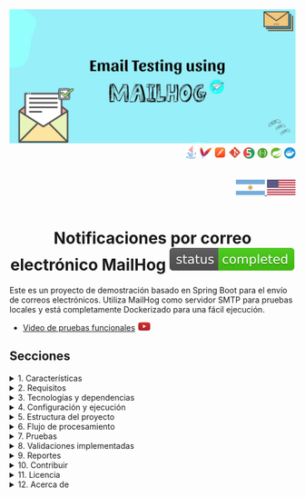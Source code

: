 <div align = "center">
  <img src="../img/mailhog.jpeg" >
</div>

<div align="right">
    <img width="24" height="24" src="../icons/backend/java/png/java.png" />
    <img width="20" height="20" src="../icons/devops/png/maven.png" />
    <img width="22" height="22" src="../icons/devops/png/postman.png" />
    <img width="22" height="22" src="../icons/devops/png/git.png" />
    <img width="20" height="20" src="../icons/backend/java/png/junit.png" />
    <img width="20" height="20" src="../icons/devops/png/swagger.png" /> 
    <img width="20" height="20" src="../icons/backend/java/png/spring-boot.png" /> 
    <img width="20" height="20" src="../icons/devops/png/docker.png" />    
</div>

<br>

<br>

<div align="right">
     <a href="./README.es.md" target="_blank">
       <img src="../img/arg-flag.jpg" width="10%" height="10%" />
   </a>
    <a href="https://github.com/andresWeitzel/emails-notifications-MailHog" target="_blank">
       <img src="../img/eeuu-flag.jpg" width="10%" height="10%" />
   </a>
</div>

<br>

<div align="center">  

# Notificaciones por correo electrónico MailHog ![Status](../icons/badges/status-completed.svg)

</div>

Este es un proyecto de demostración basado en Spring Boot para el envío de correos electrónicos. Utiliza MailHog como servidor SMTP para pruebas locales y está completamente Dockerizado para una fácil ejecución.

* [Video de pruebas funcionales](https://www.youtube.com/watch?v=QMlpFdOQHfI) <a href="https://www.youtube.com/watch?v=QMlpFdOQHfI" target="_blank"> <img src="../icons/social-networks/yt.png" width="25" /></a>

## Secciones

<details>
<summary>1. Características</summary>

<br>

* Registro de usuarios: Mediante un controlador REST, los usuarios pueden registrarse y recibir un correo electrónico de bienvenida.

* Envío de correos electrónicos: Uso de JavaMailSender para enviar correos electrónicos a través de MailHog en el entorno de desarrollo.

</details>

<details>
<summary>2. Requisitos</summary>

<br>

* Java 17 o superior.

* Docker para ejecutar MailHog y la aplicación en contenedores.

</details>

<details>
<summary>3. Tecnologías y dependencias</summary>

<br>

* Spring Boot: Framework principal para la creación de aplicaciones Java.

* Spring Boot Starter Web: Para crear aplicaciones web RESTful.

* Spring Boot Starter Mail: Para gestionar correos electrónicos.

* Lombok: Una biblioteca para reducir el código repetitivo.

* MailHog: Servidor SMTP para pruebas locales de correo electrónico.

* Docker: Para crear y gestionar contenedores de aplicaciones.

</details>

<details>
<summary>4. Configuración y ejecución</summary>

<br>

* Si alguno de los siguientes pasos no funciona, vea este [video](https://www.youtube.com/watch?v=QMlpFdOQHfI)

* Clonación del repositorio
```git
# Clonar el repositorio
git clone https://github.com/youruser/email-notifications.git
cd email-notifications
```

* Antes de crear la imagen de Docker, debe generar el archivo JAR del proyecto. Ejecute el siguiente comando desde el directorio raíz del proyecto:
```git
./mvnw clean package
# o
mvn clean package # (si tiene Maven instalado globalmente)
```

* Esto creará un archivo .jar dentro del directorio `target/`, con un nombre similar a:
```git
target/email-notifications-0.0.1-SNAPSHOT.jar
```

* Docker utilizará este archivo para compilar la imagen de la aplicación.

* Antes de compilar y ejecutar los contenedores, asegúrese de tener Docker ejecutándose (para Windows, use [Docker Desktop](https://www.docker.com/products/docker-desktop))

* Una vez instalado, asegúrese de que Docker esté ejecutándose
```git
docker --version
```

* Una vez que Docker esté ejecutándose, puede compilar e implementar los contenedores
```git
docker-compose up --build
```

* Si hay algún problema al compilar nuestro entorno de servicio con Docker y alguna imagen está en uso y no puede eliminarla directamente, puede forzar su eliminación con el siguiente comando:
```git
docker rmi -f $(docker images -q)
```

* Luego, para realizar una limpieza general de todo lo no utilizado (contenedores detenidos, imágenes sin etiquetar, redes sin usar, etc.), puede usar el siguiente comando:
```git
docker system prune -a --volumes
```

* Reconstruimos nuestros contenedores
```git
docker-compose up --build
```

</details>

<details>
<summary>5. Estructura del proyecto</summary>

<br>

```
emails-notifications-MailHog/
├── src/
│   ├── main/
│   │   ├── java/com/example/demo/
│   │   │   ├── controller/UserController.java
│   │   │   ├── model/User.java
│   │   │   └── service/EmailService.java
│   │   └── resources/
│   │       ├── application.properties
│   │       └── static/img/
│   │           ├── arg-flag.jpg
│   │           ├── eeuu-flag.jpg
│   │           └── mailhog.jpeg
│   │       └── static/translation/README.es.md
│   └── test/java/com/example/demo/EmailNotificationsApplicationTests.java
├── docker-compose.yml
├── Dockerfile
├── pom.xml
└── README.md
```

</details>

<details>
<summary>6. Flujo de procesamiento</summary>

<br>

1. **Registro de usuario**: Recibe una solicitud POST con datos del usuario (nombre, email).

2. **Envío de correo**: Envía un correo electrónico de bienvenida al usuario registrado usando MailHog como SMTP.

3. **Verificación de correo**: El correo electrónico se puede ver en la interfaz web de MailHog.

</details>

<details>
<summary>7. Pruebas</summary>

<br>

#### [Ver video](https://www.youtube.com/watch?v=QMlpFdOQHfI)

  <a href="https://www.youtube.com/watch?v=QMlpFdOQHfI">
    <img src="../img/mailhog_yt.png" />
  </a> 

<br>

### 1. Verificar que la aplicación esté funcionando

* **Verificar contenedores Docker:**
```bash
docker ps
```

Deberías ver dos contenedores ejecutándose:
- `springboot-app` en el puerto 8080
- `mailhog` en el puerto 8025

* **Verificar logs de la aplicación:**
```bash
docker logs springboot-app
```

### 2. Acceder a MailHog

* La interfaz web de MailHog estará disponible en `http://localhost:8025`

* Aquí podrás ver todos los correos electrónicos enviados por la aplicación

* La interfaz muestra: remitente, destinatario, asunto y contenido del correo

### 3. Casos de prueba de la API

#### Caso 1: Registro de usuario exitoso

**Endpoint:** `POST http://localhost:8080/api/users`

**Headers:** `Content-Type: application/json`

**Body:**
```json
{
    "name": "Juan Pérez",
    "email": "juan.perez@example.com"
}
```

**Respuesta esperada:**
```json
{
    "status": 200,
    "message": "User registered and email sent."
}
```

#### Caso 2: Registro con datos mínimos

**Body:**
```json
{
    "name": "Ana",
    "email": "ana@test.com"
}
```

#### Caso 3: Registro con caracteres especiales

**Body:**
```json
{
    "name": "María José",
    "email": "maria.jose@empresa.com"
}
```

### 4. Verificación de correos en MailHog

Después de cada registro exitoso, verifica en `http://localhost:8025`:

* **Remitente:** `spring-boot@localhost`

* **Destinatario:** El correo proporcionado en la petición

* **Asunto:** `Welcome [nombre]`

* **Contenido:** `Hello [nombre], welcome to our platform!`

### 5. Casos de prueba con herramientas

#### Usando cURL

```bash
# Registro básico
curl -X POST http://localhost:8080/api/users \
  -H "Content-Type: application/json" \
  -d '{"name": "Carlos López", "email": "carlos@example.com"}'
```

#### Usando Postman

1. Crear nueva colección "Email Notifications"

2. Crear request POST a `http://localhost:8080/api/users`

3. En Headers agregar: `Content-Type: application/json`

4. En Body (raw JSON) agregar:
```json
{
    "name": "Usuario Test",
    "email": "test@example.com"
}
```

### 6. Limpieza y reinicio

#### Limpiar correos en MailHog

* Acceder a `http://localhost:8025`

* Hacer clic en "Delete All" para limpiar todos los correos

#### Reiniciar servicios

```bash
# Detener servicios
docker-compose down

# Reiniciar servicios
docker-compose up --build

# Reiniciar solo la aplicación
docker-compose restart app
```

### 7. Solución de problemas

#### Problema: No se reciben correos

* Verificar que MailHog esté ejecutándose: `docker ps`

* Verificar logs de MailHog: `docker logs mailhog`

* Verificar configuración SMTP en `application.properties`

#### Problema: Error de conexión a la API

* Verificar que la aplicación esté ejecutándose: `docker ps`

* Verificar logs de la aplicación: `docker logs springboot-app`

* Verificar que el puerto 8080 esté disponible

#### Problema: Error de Docker

```bash
# Limpiar Docker completamente
docker system prune -a --volumes
docker-compose up --build
```

* `Importante`: Ahora la aplicación está Dockerizada. Podemos detener o ejecutar la app directamente con Docker.

</details>

<details>
<summary>8. Validaciones implementadas</summary>

<br>

* El correo electrónico debe estar presente y tener un formato válido (manejado por JavaMailSender, pero puedes extender la validación en el modelo User o el controlador).

* El nombre debe estar presente.

</details>

<details>
<summary>9. Reportes</summary>

<br>

* **Interfaz web de MailHog:** Todos los correos enviados se pueden ver en [http://localhost:8025](http://localhost:8025)

* **Logs de la aplicación:**
  * Ver logs con `docker logs springboot-app`
  * Ver logs de MailHog con `docker logs mailhog`

* **Solución de problemas:** Ver la sección de Solución de problemas en Pruebas.

</details>

<details>
<summary>10. Contribuir</summary>

<br>

1. Hacer fork del proyecto

2. Crear tu rama de características (`git checkout -b feature/AmazingFeature`)

3. Hacer commit de tus cambios (`git commit -m 'Add some AmazingFeature'`)

4. Hacer push a la rama (`git push origin feature/AmazingFeature`)

5. Abrir un Pull Request

</details>

<details>
<summary>11. Licencia</summary>

<br>

Este proyecto está bajo la Licencia MIT - ver el archivo LICENSE para más detalles.

</details>

<details>
<summary>12. Acerca de</summary>

<br>

Este proyecto implementa un sistema simple de notificaciones por correo electrónico usando Spring Boot y MailHog para pruebas SMTP locales. Está completamente Dockerizado para facilitar el desarrollo y las pruebas locales.

</details> 